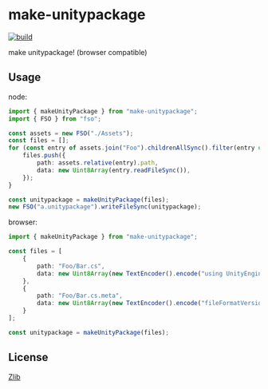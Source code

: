 # make-unitypackage

[![build](https://github.com/Narazaka/make-unitypackage/workflows/build/badge.svg)](https://github.com/Narazaka/make-unitypackage/actions?query=workflow:build)

make unitypackage! (browser compatible)

## Usage

node:

```typescript
import { makeUnityPackage } from "make-unitypackage";
import { FSO } from "fso";

const assets = new FSO("./Assets");
const files = [];
for (const entry of assets.join("Foo").childrenAllSync().filter(entry => !entry.isDirectorySync())) {
    files.push({
        path: assets.relative(entry).path,
        data: new Uint8Array(entry.readFileSync()),
    });
}

const unitypackage = makeUnityPackage(files);
new FSO("a.unitypackage").writeFileSync(unitypackage);
```

browser:

```typescript
import { makeUnityPackage } from "make-unitypackage";

const files = [
    {
        path: "Foo/Bar.cs",
        data: new Uint8Array(new TextEncoder().encode("using UnityEngine; public class Bar : MonoBehaviour { public GameObject obj; }")),
    },
    {
        path: "Foo/Bar.cs.meta",
        data: new Uint8Array(new TextEncoder().encode("fileFormatVersion: 2\nguid: 02b4f861808199e4a904bba10680f423\n")),
    }
];

const unitypackage = makeUnityPackage(files);
```

## License

[Zlib](LICENSE)
